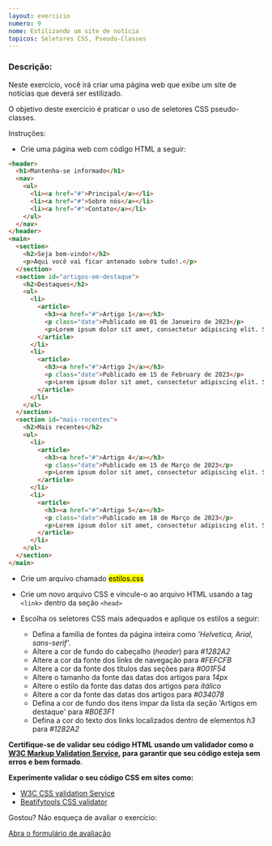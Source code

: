 ```yaml
---
layout: exercicio
numero: 9
nome: Estilizando um site de notícia
topicos: Seletores CSS, Pseudo-Classes
---
```


### Descrição:

Neste exercício, você irá criar uma página web que exibe um site de notícias que deverá ser estilizado.

O objetivo deste exercício é praticar o uso de seletores CSS pseudo-classes.

Instruções:

 - Crie uma página web com código HTML a seguir:

```html
<header>
  <h1>Mantenha-se informado</h1>
  <nav>
    <ul>
      <li><a href="#">Principal</a></li>
      <li><a href="#">Sobre nós</a></li>
      <li><a href="#">Contato</a></li>
    </ul>
  </nav>
</header>
<main>
  <section>
    <h2>Seja bem-vindo!</h2>
    <p>Aqui você vai ficar antenado sobre tudo!.</p>
  </section>
  <section id="artigos-em-destaque">
    <h2>Destaques</h2>
    <ul>
      <li>
        <article>
          <h3><a href="#">Artigo 1</a></h3>
          <p class="date">Publicado em 01 de Janueiro de 2023</p>
          <p>Lorem ipsum dolor sit amet, consectetur adipiscing elit. Suspendisse in nunc ut felis eleifend sollicitudin sed non ante.</p>
        </article>
      </li>
      <li>
        <article>
          <h3><a href="#">Artigo 2</a></h3>
          <p class="date">Publicado em 15 de February de 2023</p>
          <p>Lorem ipsum dolor sit amet, consectetur adipiscing elit. Suspendisse in nunc ut felis eleifend sollicitudin sed non ante.</p>
        </article>
      </li>
    </ul>
  </section>
  <section id="mais-recentes">
    <h2>Mais recentes</h2>
    <ul>
      <li>
        <article>
          <h3><a href="#">Artigo 4</a></h3>
          <p class="date">Publicado em 15 de Março de 2023</p>
          <p>Lorem ipsum dolor sit amet, consectetur adipiscing elit. Suspendisse in nunc ut felis eleifend sollicitudin sed non ante.</p>
        </article>
      </li>
      <li>
        <article>
          <h3><a href="#">Artigo 5</a></h3>
          <p class="date">Publicado em 18 de Março de 2023</p>
          <p>Lorem ipsum dolor sit amet, consectetur adipiscing elit. Suspendisse in nunc ut felis eleifend sollicitudin sed non ante.</p>
        </article>
      </li>
    </ul>
  </section>
</main>

```

- Crie um arquivo chamado <mark>estilos.css</mark>
- Crie um novo arquivo CSS e vincule-o ao arquivo HTML usando a tag `<link>` dentro da seção `<head>`
- Escolha os seletores CSS mais adequados e aplique os estilos a seguir:

    - Defina a família de fontes da página inteira como *'Helvetica, Arial, sans-serif'*.
  - Altere a cor de fundo do cabeçalho (*header*) para *#1282A2*
  - Altere a cor da fonte dos links de navegação para *#FEFCFB*
  - Altere a cor da fonte dos títulos das seções para *#001F54*
  - Altere o tamanho da fonte das datas dos artigos para *14px* 
  - Altere o estilo da fonte das datas dos artigos para *itálico*
  - Altere a cor da fonte das datas dos artigos para *#034078*
  - Defina a cor de fundo dos itens ímpar da lista da seção 'Artigos em destaque' para *#B0E3F1*
  - Defina a cor do texto dos links localizados dentro de elementos *h3* para *#1282A2*

**Certifique-se de validar seu código HTML usando um validador como o [W3C Markup Validation Service](https://validator.w3.org/), para garantir que seu código esteja sem erros e bem formado**.

**Experimente validar o seu código CSS em sites como:**

- <a href="https://jigsaw.w3.org/css-validator/" target="_blank">W3C CSS validation Service</a>
- <a href="https://beautifytools.com/css-validator.php" hreflang="en" target="_blank">Beatifytools CSS validator</a>

Gostou? Não esqueça de avaliar o exercício:

<a class="btn" href="https://forms.gle/scs1VxDDFSiMqAhe8" target="_blank"> Abra o formulário de avaliação</a>

